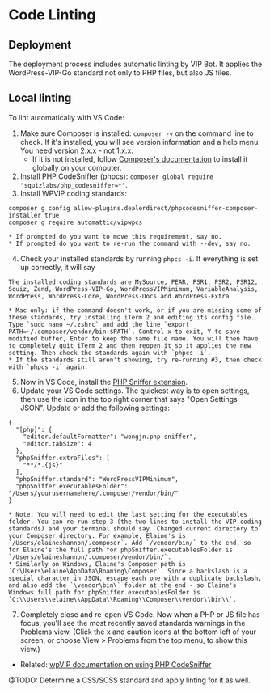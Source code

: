 # Code Linting

## Deployment

The deployment process includes automatic linting by VIP Bot. It applies the WordPress-VIP-Go standard not only to PHP files, but also JS files.

## Local linting

To lint automatically with VS Code:

1. Make sure Composer is installed: `composer -v` on the command line to check. If it's installed, you will see version information and a help menu. You need version 2.x.x - not 1.x.x.
    * If it is not installed, follow [Composer's documentation](https://getcomposer.org/doc/00-intro.md) to install it globally on your computer.
2. Install PHP CodeSniffer (phpcs): `composer global require "squizlabs/php_codesniffer=*"`.
3. Install WPVIP coding standards:
 ```
 composer g config allow-plugins.dealerdirect/phpcodesniffer-composer-installer true
 composer g require automattic/vipwpcs
 ```
    * If prompted do you want to move this requirement, say no.
    * If prompted do you want to re-run the command with --dev, say no.
4. Check your installed standards by running `phpcs -i`. If everything is set up correctly, it will say
 ```
 The installed coding standards are MySource, PEAR, PSR1, PSR2, PSR12, Squiz, Zend, WordPress-VIP-Go, WordPressVIPMinimum, VariableAnalysis, WordPress, WordPress-Core, WordPress-Docs and WordPress-Extra
 ```
    * Mac only: if the command doesn't work, or if you are missing some of these standards, try installing iTerm 2 and editing its config file. Type `sudo nano ~/.zshrc` and add the line `export PATH=~/.composer/vendor/bin:$PATH`. Control-x to exit, Y to save modified buffer, Enter to keep the same file name. You will then have to completely quit iTerm 2 and then reopen it so it applies the new setting. Then check the standards again with `phpcs -i`.
    * If the standards still aren't showing, try re-running #3, then check with `phpcs -i` again.
5. Now in VS Code, install the [PHP Sniffer extension](https://marketplace.visualstudio.com/items?itemName=wongjn.php-sniffer).
6. Update your VS Code settings. The quickest way is to open settings, then use the icon in the top right corner that says "Open Settings JSON". Update or add the following settings:
 ```
 {
   "[php]": {
     "editor.defaultFormatter": "wongjn.php-sniffer",
     "editor.tabSize": 4
   },
   "phpSniffer.extraFiles": [
     "**/*.{js}"
   ],
   "phpSniffer.standard": "WordPressVIPMinimum",
   "phpSniffer.executablesFolder": "/Users/yourusernamehere/.composer/vendor/bin/"
 }
 ```
    * Note: You will need to edit the last setting for the executables folder. You can re-run step 3 (the two lines to install the VIP coding standards) and your terminal should say `Changed current directory to` your Composer directory. For example, Elaine's is `/Users/elaineshannon/.composer`. Add `/vendor/bin/` to the end, so for Elaine's the full path for phpSniffer.executablesFolder is `/Users/elaineshannon/.composer/vendor/bin/`.
    * Similarly on Windows, Elaine's Composer path is `C:\Users\elaine\AppData\Roaming\Composer`. Since a backslash is a special character in JSON, escape each one with a duplicate backslash, and also add the `\vendor\bin\` folder at the end - so Elaine's Windows full path for phpSniffer.executablesFolder is `C:\\Users\\elaine\\AppData\\Roaming\\Composer\\vendor\\bin\\`.
7. Completely close and re-open VS Code. Now when a PHP or JS file has focus, you'll see the most recently saved standards warnings in the Problems view. (Click the x and caution icons at the bottom left of your screen, or choose View > Problems from the top menu, to show this view.)

- Related: [wpVIP documentation on using PHP CodeSniffer](https://docs.wpvip.com/how-tos/php_codesniffer/)

@TODO: Determine a CSS/SCSS standard and apply linting for it as well.